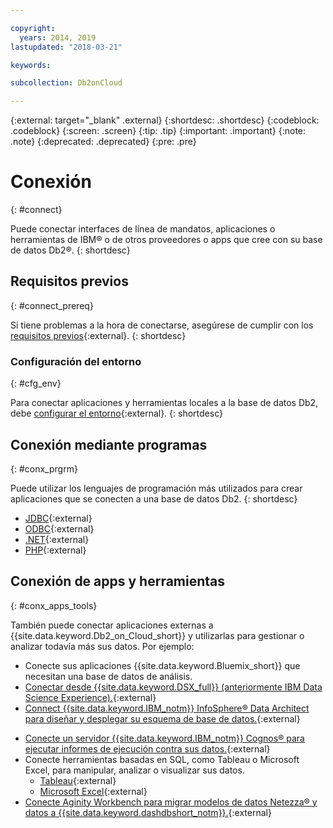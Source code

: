 ```yaml
---

copyright:
  years: 2014, 2019
lastupdated: "2018-03-21"

keywords: 

subcollection: Db2onCloud

---
```


<!-- Attribute definitions --> 
{:external: target="_blank" .external}
{:shortdesc: .shortdesc}
{:codeblock: .codeblock}
{:screen: .screen}
{:tip: .tip}
{:important: .important}
{:note: .note}
{:deprecated: .deprecated}
{:pre: .pre}

# Conexión
{: #connect}

Puede conectar interfaces de línea de mandatos, aplicaciones o herramientas de IBM® o de otros proveedores o apps que cree con su base de datos Db2®. 
{: shortdesc}

## Requisitos previos
{: #connect_prereq}

Si tiene problemas a la hora de conectarse, asegúrese de cumplir con los [requisitos previos](https://www.ibm.com/support/knowledgecenter/SSFMBX/com.ibm.swg.im.dashdb.doc/connecting/connecting_applications_to_dashdb_database.html){:external}.
{: shortdesc}

### Configuración del entorno
{: #cfg_env}

Para conectar aplicaciones y herramientas locales a la base de datos Db2, debe [configurar
el entorno](https://www.ibm.com/support/knowledgecenter/SSFMBX/com.ibm.swg.im.dashdb.doc/connecting/connect_driver_package_config.html){:external}. 
{: shortdesc}

## Conexión mediante programas
{: #conx_prgrm}

Puede utilizar los lenguajes de programación más utilizados para crear aplicaciones que se conecten a una base de datos Db2.
{: shortdesc}

<!--* [Java{}{:external} -->
* [JDBC](https://www.ibm.com/support/knowledgecenter/SSFMBX/com.ibm.swg.im.dashdb.doc/connecting/connect_connecting_jdbc_applications.html){:external}
* [ODBC](https://www.ibm.com/support/knowledgecenter/SSFMBX/com.ibm.swg.im.dashdb.doc/connecting/connect_connecting_cli_and_odbc_applications.html){:external}
* [.NET](https://www.ibm.com/support/knowledgecenter/SSFMBX/com.ibm.swg.im.dashdb.doc/connecting/connect_connecting__net_applications.html){:external}
* [PHP](https://www.ibm.com/support/knowledgecenter/SSFMBX/com.ibm.swg.im.dashdb.doc/connecting/connect_connecting_php.html){:external}

## Conexión de apps y herramientas
{: #conx_apps_tools}

También puede conectar aplicaciones externas a {{site.data.keyword.Db2_on_Cloud_short}} y utilizarlas para gestionar o analizar todavía más sus datos. Por ejemplo:
   * Conecte sus aplicaciones {{site.data.keyword.Bluemix_short}} que necesitan una base de datos de análisis.
   * [Conectar desde {{site.data.keyword.DSX_full}} (anteriormente IBM Data Science Experience).](https://datascience.ibm.com/docs/content/manage-data/create-conn.html?context=analytics&linkInPage=true){:external}
   * [Connect {{site.data.keyword.IBM_notm}} InfoSphere® Data Architect para diseñar y desplegar su esquema de base de datos.](https://www.ibm.com/support/knowledgecenter/SSFMBX/com.ibm.swg.im.dashdb.doc/connecting/connect_connecting_ibm_data_architect.html){:external}
<!--   * Connect Esri ArcGIS to perform geospatial analytics and map publishing with your data. -->
   * [Conecte un servidor {{site.data.keyword.IBM_notm}} Cognos® para ejecutar informes de ejecución contra sus datos.](https://www.ibm.com/support/knowledgecenter/SSFMBX/com.ibm.swg.im.dashdb.doc/connecting/connect_connecting_cognos.html){:external}
   * Conecte herramientas basadas en SQL, como Tableau o Microsoft Excel, para manipular, analizar o visualizar sus datos. 
       * [Tableau](https://www.ibm.com/support/knowledgecenter/SSFMBX/com.ibm.swg.im.dashdb.doc/connecting/connect_connecting_tableau.html){:external}
       * [Microsoft Excel](https://www.ibm.com/support/knowledgecenter/SSFMBX/com.ibm.swg.im.dashdb.doc/connecting/connect_connecting_excel.html){:external}
   * [Conecte Aginity Workbench para migrar modelos de datos Netezza® y datos a {{site.data.keyword.dashdbshort_notm}}.](https://www.ibm.com/support/knowledgecenter/SSFMBX/com.ibm.swg.im.dashdb.doc/connecting/connect_connecting_aginity.html){:external}
